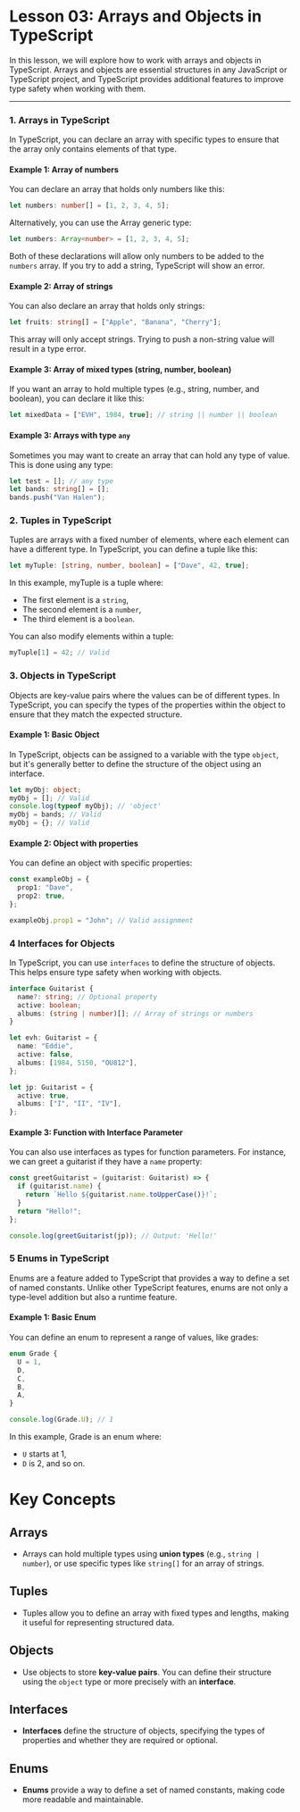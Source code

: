 # Lesson 03: Arrays and Objects in TypeScript

In this lesson, we will explore how to work with arrays and objects in TypeScript. Arrays and objects are essential structures in any JavaScript or TypeScript project, and TypeScript provides additional features to improve type safety when working with them.

---

### 1. **Arrays in TypeScript**

In TypeScript, you can declare an array with specific types to ensure that the array only contains elements of that type.

#### Example 1: Array of numbers

You can declare an array that holds only numbers like this:

```typescript
let numbers: number[] = [1, 2, 3, 4, 5];
```

Alternatively, you can use the Array generic type:

```typescript
let numbers: Array<number> = [1, 2, 3, 4, 5];
```

Both of these declarations will allow only numbers to be added to the `numbers` array. If you try to add a string, TypeScript will show an error.

#### Example 2: Array of strings

You can also declare an array that holds only strings:

```typescript
let fruits: string[] = ["Apple", "Banana", "Cherry"];
```

This array will only accept strings. Trying to push a non-string value will result in a type error.

#### Example 3: Array of mixed types (string, number, boolean)

If you want an array to hold multiple types (e.g., string, number, and boolean), you can declare it like this:

```typescript
let mixedData = ["EVH", 1984, true]; // string || number || boolean
```

#### Example 3: Arrays with type `any`

Sometimes you may want to create an array that can hold any type of value. This is done using any type:

```typescript
let test = []; // any type
let bands: string[] = [];
bands.push("Van Halen");
```

### 2. **Tuples in TypeScript**

Tuples are arrays with a fixed number of elements, where each element can have a different type. In TypeScript, you can define a tuple like this:

```typescript
let myTuple: [string, number, boolean] = ["Dave", 42, true];
```

In this example, myTuple is a tuple where:

- The first element is a `string`,
- The second element is a `number`,
- The third element is a `boolean`.

You can also modify elements within a tuple:

```typescript
myTuple[1] = 42; // Valid
```

### 3. **Objects in TypeScript**

Objects are key-value pairs where the values can be of different types. In TypeScript, you can specify the types of the properties within the object to ensure that they match the expected structure.

#### Example 1: Basic Object

In TypeScript, objects can be assigned to a variable with the type `object`, but it's generally better to define the structure of the object using an interface.

```typescript
let myObj: object;
myObj = []; // Valid
console.log(typeof myObj); // 'object'
myObj = bands; // Valid
myObj = {}; // Valid
```

#### Example 2: Object with properties

You can define an object with specific properties:

```typescript
const exampleObj = {
  prop1: "Dave",
  prop2: true,
};

exampleObj.prop1 = "John"; // Valid assignment
```

### 4 **Interfaces for Objects**

In TypeScript, you can use `interfaces` to define the structure of objects. This helps ensure type safety when working with objects.

```typescript
interface Guitarist {
  name?: string; // Optional property
  active: boolean;
  albums: (string | number)[]; // Array of strings or numbers
}

let evh: Guitarist = {
  name: "Eddie",
  active: false,
  albums: [1984, 5150, "OU812"],
};

let jp: Guitarist = {
  active: true,
  albums: ["I", "II", "IV"],
};
```

#### Example 3: Function with Interface Parameter

You can also use interfaces as types for function parameters. For instance, we can greet a guitarist if they have a `name` property:

```typescript
const greetGuitarist = (guitarist: Guitarist) => {
  if (guitarist.name) {
    return `Hello ${guitarist.name.toUpperCase()}!`;
  }
  return "Hello!";
};

console.log(greetGuitarist(jp)); // Output: 'Hello!'
```

### 5 **Enums in TypeScript**

Enums are a feature added to TypeScript that provides a way to define a set of named constants. Unlike other TypeScript features, enums are not only a type-level addition but also a runtime feature.

#### Example 1: Basic Enum

You can define an enum to represent a range of values, like grades:

```typescript
enum Grade {
  U = 1,
  D,
  C,
  B,
  A,
}

console.log(Grade.U); // 1
```

In this example, Grade is an enum where:

- `U` starts at 1,
- `D` is 2, and so on.

# Key Concepts

## Arrays

- Arrays can hold multiple types using **union types** (e.g., `string | number`), or use specific types like `string[]` for an array of strings.

## Tuples

- Tuples allow you to define an array with fixed types and lengths, making it useful for representing structured data.

## Objects

- Use objects to store **key-value pairs**. You can define their structure using the `object` type or more precisely with an **interface**.

## Interfaces

- **Interfaces** define the structure of objects, specifying the types of properties and whether they are required or optional.

## Enums

- **Enums** provide a way to define a set of named constants, making code more readable and maintainable.

